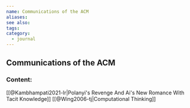 ```yaml
---
name: Communications of the ACM
aliases:
see also:
tags:
category:
  - journal
---
```


## Communications of the ACM

### Content:
[[@Kambhampati2021-lr|Polanyi's Revenge And Ai's New Romance With Tacit Knowledge]]
[[@Wing2006-tj|Computational Thinking]]